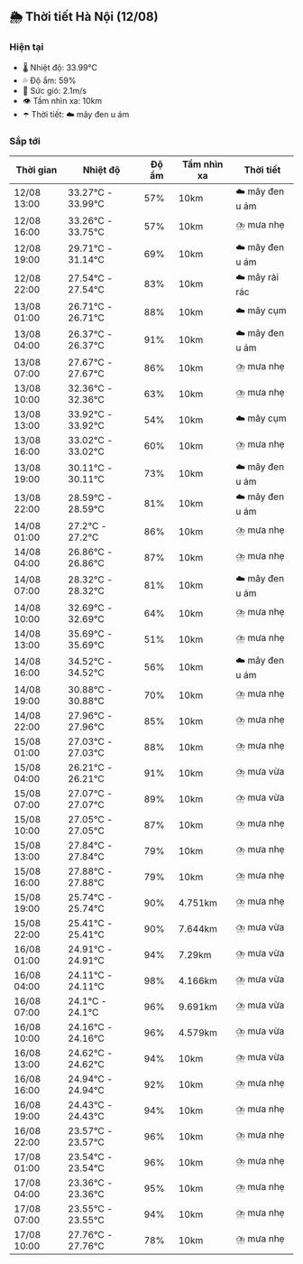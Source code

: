 ## 🌦️ Thời tiết Hà Nội (12/08)

### Hiện tại

- 🌡️ Nhiệt độ: 33.99℃
- 💦 Độ ẩm: 59%
- 💨 Sức gió: 2.1m/s
- 👁️ Tầm nhìn xa: 10km
- ☂️ Thời tiết: ☁️ mây đen u ám

### Sắp tới

| Thời gian | Nhiệt độ | Độ ẩm | Tầm nhìn xa | Thời tiết |
| --- | --- | --- | --- | --- |
| 12/08 13:00 | 33.27℃ - 33.99℃ | 57% | 10km | ☁️ mây đen u ám |
| 12/08 16:00 | 33.26℃ - 33.75℃ | 57% | 10km | ⛈️ mưa nhẹ |
| 12/08 19:00 | 29.71℃ - 31.14℃ | 69% | 10km | ☁️ mây đen u ám |
| 12/08 22:00 | 27.54℃ - 27.54℃ | 83% | 10km | ☁️ mây rải rác |
| 13/08 01:00 | 26.71℃ - 26.71℃ | 88% | 10km | ☁️ mây cụm |
| 13/08 04:00 | 26.37℃ - 26.37℃ | 91% | 10km | ☁️ mây đen u ám |
| 13/08 07:00 | 27.67℃ - 27.67℃ | 86% | 10km | ⛈️ mưa nhẹ |
| 13/08 10:00 | 32.36℃ - 32.36℃ | 63% | 10km | ⛈️ mưa nhẹ |
| 13/08 13:00 | 33.92℃ - 33.92℃ | 54% | 10km | ☁️ mây cụm |
| 13/08 16:00 | 33.02℃ - 33.02℃ | 60% | 10km | ⛈️ mưa nhẹ |
| 13/08 19:00 | 30.11℃ - 30.11℃ | 73% | 10km | ☁️ mây đen u ám |
| 13/08 22:00 | 28.59℃ - 28.59℃ | 81% | 10km | ☁️ mây đen u ám |
| 14/08 01:00 | 27.2℃ - 27.2℃ | 86% | 10km | ⛈️ mưa nhẹ |
| 14/08 04:00 | 26.86℃ - 26.86℃ | 87% | 10km | ⛈️ mưa nhẹ |
| 14/08 07:00 | 28.32℃ - 28.32℃ | 81% | 10km | ☁️ mây đen u ám |
| 14/08 10:00 | 32.69℃ - 32.69℃ | 64% | 10km | ⛈️ mưa nhẹ |
| 14/08 13:00 | 35.69℃ - 35.69℃ | 51% | 10km | ⛈️ mưa nhẹ |
| 14/08 16:00 | 34.52℃ - 34.52℃ | 56% | 10km | ☁️ mây đen u ám |
| 14/08 19:00 | 30.88℃ - 30.88℃ | 70% | 10km | ⛈️ mưa nhẹ |
| 14/08 22:00 | 27.96℃ - 27.96℃ | 85% | 10km | ⛈️ mưa nhẹ |
| 15/08 01:00 | 27.03℃ - 27.03℃ | 88% | 10km | ⛈️ mưa nhẹ |
| 15/08 04:00 | 26.21℃ - 26.21℃ | 91% | 10km | ⛈️ mưa vừa |
| 15/08 07:00 | 27.07℃ - 27.07℃ | 89% | 10km | ⛈️ mưa vừa |
| 15/08 10:00 | 27.05℃ - 27.05℃ | 87% | 10km | ⛈️ mưa nhẹ |
| 15/08 13:00 | 27.84℃ - 27.84℃ | 79% | 10km | ⛈️ mưa nhẹ |
| 15/08 16:00 | 27.88℃ - 27.88℃ | 79% | 10km | ⛈️ mưa nhẹ |
| 15/08 19:00 | 25.74℃ - 25.74℃ | 90% | 4.751km | ⛈️ mưa nhẹ |
| 15/08 22:00 | 25.41℃ - 25.41℃ | 90% | 7.644km | ⛈️ mưa vừa |
| 16/08 01:00 | 24.91℃ - 24.91℃ | 94% | 7.29km | ⛈️ mưa vừa |
| 16/08 04:00 | 24.11℃ - 24.11℃ | 98% | 4.166km | ⛈️ mưa vừa |
| 16/08 07:00 | 24.1℃ - 24.1℃ | 96% | 9.691km | ⛈️ mưa vừa |
| 16/08 10:00 | 24.16℃ - 24.16℃ | 96% | 4.579km | ⛈️ mưa vừa |
| 16/08 13:00 | 24.62℃ - 24.62℃ | 94% | 10km | ⛈️ mưa vừa |
| 16/08 16:00 | 24.94℃ - 24.94℃ | 92% | 10km | ⛈️ mưa nhẹ |
| 16/08 19:00 | 24.43℃ - 24.43℃ | 94% | 10km | ⛈️ mưa nhẹ |
| 16/08 22:00 | 23.57℃ - 23.57℃ | 96% | 10km | ⛈️ mưa nhẹ |
| 17/08 01:00 | 23.54℃ - 23.54℃ | 96% | 10km | ⛈️ mưa nhẹ |
| 17/08 04:00 | 23.36℃ - 23.36℃ | 95% | 10km | ⛈️ mưa nhẹ |
| 17/08 07:00 | 23.55℃ - 23.55℃ | 94% | 10km | ⛈️ mưa nhẹ |
| 17/08 10:00 | 27.76℃ - 27.76℃ | 78% | 10km | ⛈️ mưa nhẹ |
